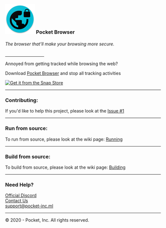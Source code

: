 <h3><img src="s-icon.png"> Pocket Browser</h3>

<h6>The browser that'll make your browsing more secure.</h6>
<hr width="25%">
<p>Annoyed from getting tracked while browsing the web?</p>
<p>Download <a href="http://github.com/PocketInc/Pocket-Browser/releases">Pocket Browser</a> and stop all tracking activities</p>
<a href="https://snapcraft.io/pocket-browser">
<img alt="Get it from the Snap Store" src="https://snapcraft.io/static/images/badges/en/snap-store-black.svg" />
</a>
<hr>
<h3>Contributing:</h3>
<p>If you'd like to help this project, please look at the <a href="https://github.com/PocketInc/Pocket-Browser/issues/1">Issue #1</a>
<hr>
<h3>Run from source:</h3>
<p>To run from source, please look at the wiki page: <a href="http://github.com/PocketInc/Pocket-Browser/wiki/run">Running</a></p>
<hr>
<h3>Build from source:</h3>
<p>To build from source, please look at the wiki page: <a href="http://github.com/PocketInc/Pocket-Browser/wiki/build">Building</a></p>
<hr>
<h3>Need Help?</h3>
<a href="https://pocket-inc.ml/discord">Official Discord</a>
<br>
<a href="https://pocket-inc.ml/support">Contact Us</a>
<br>
<a href="mailto:support@pocket-inc.ml">support@pocket-inc.ml</a>
<hr>
<p>&copy; 2020 - Pocket, Inc. All rights reserved.</p>

